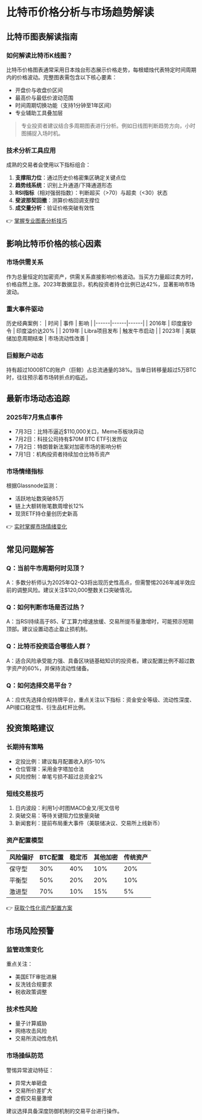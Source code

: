 # 比特币价格分析与市场趋势解读

## 比特币图表解读指南

### 如何解读比特币K线图？
比特币价格图表通常采用日本烛台形态展示价格走势，每根蜡烛代表特定时间周期内的价格波动。完整图表需包含以下核心要素：
- 开盘价与收盘价区间
- 最高价与最低价波动范围
- 时间周期切换功能（支持1分钟至1年区间）
- 专业辅助工具叠加层

> 专业投资者建议结合多周期图表进行分析。例如日线图判断趋势方向，小时图捕捉入场时机。

### 技术分析工具应用
成熟的交易者会使用以下指标组合：
1. **支撑阻力位**：通过历史价格密集区确定关键点位
2. **趋势线系统**：识别上升通道/下降通道形态
3. **RSI指标**（相对强弱指数）：判断超买（>70）与超卖（<30）状态
4. **斐波那契回撤**：测算价格回调支撑位
5. **成交量分析**：验证价格突破有效性

👉 [掌握专业图表分析技巧](https://bit.ly/okx_welcome)

## 影响比特币价格的核心因素

### 市场供需关系
作为总量恒定的加密资产，供需关系直接影响价格波动。当买方力量超过卖方时，价格自然上涨。2023年数据显示，机构投资者持仓比例已达42%，显著影响市场波动。

### 重大事件驱动
历史经典案例：
| 时间 | 事件 | 影响 |
|------|------|------|
| 2016年 | 印度废钞令 | 印度溢价达20% |
| 2019年 | Libra项目发布 | 触发牛市启动 |
| 2023年 | 美联储加息周期结束 | 市场流动性改善 |

### 巨鲸账户动态
持有超过1000BTC的账户（巨鲸）占总流通量的38%。当单日转移量超过5万BTC时，往往预示着市场转折点的临近。

## 最新市场动态追踪

### 2025年7月焦点事件
- 7月3日：比特币逼近$110,000关口，Meme币板块异动
- 7月2日：科技公司持有$70M BTC ETF引发热议
- 7月2日：特朗普新法案对加密市场的影响分析
- 7月1日：机构投资者持续加仓比特币资产

### 市场情绪指标
根据Glassnode监测：
- 活跃地址数突破85万
- 链上大额转账笔数周增长12%
- 现货ETF持仓量创历史新高

👉 [实时掌握市场情绪变化](https://bit.ly/okx_welcome)

## 常见问题解答

### Q：当前牛市周期何时见顶？
A：多数分析师认为2025年Q2-Q3将出现历史性高点，但需警惕2026年减半效应前的调整风险。建议关注$120,000整数关口突破情况。

### Q：如何判断市场是否过热？
A：当RSI持续高于85、矿工算力增速放缓、交易所提币量激增时，可能预示短期顶部。建议设置动态止盈止损机制。

### Q：比特币投资适合哪些人群？
A：适合风险承受能力强、具备区块链基础知识的投资者。建议配置比例不超过数字资产的60%，并保持流动性储备。

### Q：如何选择交易平台？
A：应优先选择合规持牌平台，重点关注以下指标：资金安全等级、流动性深度、API接口稳定性、衍生品杠杆比例。

## 投资策略建议

### 长期持有策略
- 定投比例：建议每月配置收入的5-10%
- 仓位管理：采用金字塔加仓法
- 风险控制：单笔亏损不超过总资金2%

### 短线交易技巧
1. 日内波段：利用1小时图MACD金叉/死叉信号
2. 突破交易：等待关键阻力位放量突破
3. 新闻套利：提前布局重大事件（美联储决议、交易所上线新币）

### 资产配置模型
| 风险偏好 | BTC配置 | 稳定币 | 其他加密 | 传统资产 |
|----------|---------|--------|----------|----------|
| 保守型   | 30%     | 40%    | 10%      | 20%      |
| 平衡型   | 50%     | 20%    | 20%      | 10%      |
| 激进型   | 70%     | 10%    | 15%      | 5%       |

👉 [获取个性化资产配置方案](https://bit.ly/okx_welcome)

## 市场风险预警

### 监管政策变化
重点关注：
- 美国ETF审批进展
- 反洗钱合规要求
- 税收政策调整

### 技术性风险
- 量子计算威胁
- 网络攻击风险
- 交易所流动性危机

### 市场操纵防范
警惕异常波动特征：
- 异常大单砸盘
- 交易所价差扩大
- 虚假交易量激增

建议选择具备深度防御机制的交易平台进行操作。